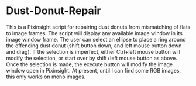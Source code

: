 # Dust-Donut-Repair
This is a Pixinsight script for repairing dust donuts from mismatching of flats to image frames.
The script will display any available image window in its image window frame.
The user can select an ellipse to place a ring around the offending dust donut (shift button down, and left mouse button down and drag).
If the selection is imperfect, either Ctrl+left mouse button will modify the selection, or start over by shift+left mouse button as above.
Once the selection is made, the execute button will modify the image window open in Pixinsight.
At present, until I can find some RGB images, this only works on mono images.
